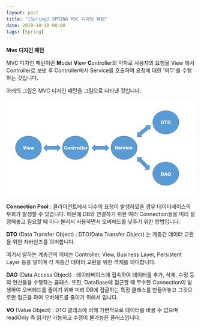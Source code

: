 ```yaml
---
layout: post
title: "[Spring] SPRING MVC 디자인 패턴"
date: 2019-10-10 00:00
tags: [Spring]
---
```


**Mvc 디자인 패턴**

MVC 디자인 패턴이란 **M**odel **V**iew **C**ontroller의 약자로 사용자의 요청을 View 에서 Controller로 보낸 후
Controller에서 Service를 호출하여 요청에 대한 '의무'를 수행하는 것입니다.

아래의 그림은 MVC 디자인 패턴을 그림으로 나타낸 것입니다.

![MVC모델](/img/post-img/MVC.PNG)


**Connection Pool** : 클라이언트에서 다수의 요청이 발생하였을 경우 데이터베이스의 부화가 발생할 수 있습니다. 때문에 DB와 연결하기 위한 여러 Connection들을 미리 설정해놓고 필요할 때 마다 불러서 사용하면서 오버헤드를 낮추기 위한 방법입니다.

**DTO** (Data Transfer Object) : DTO(Data Transfer Object) 는 계층간 데이터 교환을 위한 자바빈즈를 의미합니다.

여기서 말하는 계층간의 의미는 Controller, View, Business Layer, Persistent Layer 등을 말하며 각 계층간 데이터 교환을 위한 객체를 의미합니다.

**DAO** (Data Access Object) : 데이터베이스에 접속하여 데이터를 추가, 삭제, 수정 등의 연산들을 수행하는 클래스.
또한, DataBase에 접근할 때 무수한 Connection이 발생하여 오버헤드를 줄이기 위해 미리 DB에 접글하는 특정 클래스를 만들어놓고 그것으로만 접근을 하여 오버헤드를 줄이기 위해서 입니다.


**VO** (Value Object) : DTO 클래스에 비해 가변적으로 데이터를 바꿀 수 없으며 readOnly 즉 읽기만 가능하고 수정이 불가능한 클래스입니다.
